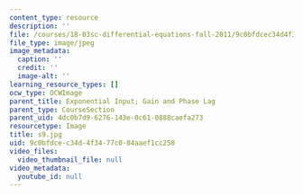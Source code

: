 ```yaml
---
content_type: resource
description: ''
file: /courses/18-03sc-differential-equations-fall-2011/9c0bfdcec34d4f3477c084aaef1cc258_s9.jpg
file_type: image/jpeg
image_metadata:
  caption: ''
  credit: ''
  image-alt: ''
learning_resource_types: []
ocw_type: OCWImage
parent_title: Exponential Input; Gain and Phase Lag
parent_type: CourseSection
parent_uid: 4dc0b7d9-6276-143e-0c61-0888caefa273
resourcetype: Image
title: s9.jpg
uid: 9c0bfdce-c34d-4f34-77c0-84aaef1cc258
video_files:
  video_thumbnail_file: null
video_metadata:
  youtube_id: null
---
```

